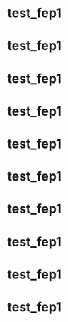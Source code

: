 # test_fep1
# test_fep1
# test_fep1
# test_fep1
# test_fep1
# test_fep1
# test_fep1
# test_fep1
# test_fep1
# test_fep1
